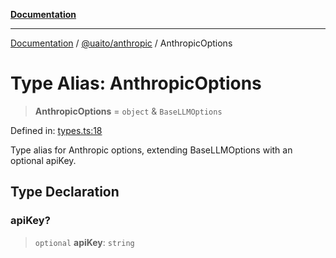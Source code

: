 [**Documentation**](../../../README.md)

***

[Documentation](../../../README.md) / [@uaito/anthropic](../README.md) / AnthropicOptions

# Type Alias: AnthropicOptions

> **AnthropicOptions** = `object` & `BaseLLMOptions`

Defined in: [types.ts:18](https://github.com/elribonazo/uaito/blob/329283f19d75a4623970a839744308f19ace5c16/packages/anthropic/src/types.ts#L18)

Type alias for Anthropic options, extending BaseLLMOptions with an optional apiKey.

## Type Declaration

### apiKey?

> `optional` **apiKey**: `string`
